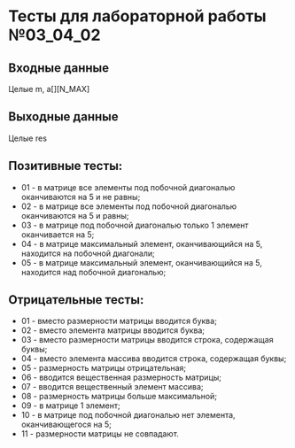 # Тесты для лабораторной работы №03_04_02

## Входные данные
Целые m, a[][N_MAX]

## Выходные данные
Целые res

## Позитивные тесты:
- 01 - в матрице все элементы под побочной диагональю оканчиваются на 5 и не равны;
- 02 - в матрице все элементы под побочной диагональю оканчиваются на 5 и равны;
- 03 - в матрице под побочной диагональю только 1 элемент оканчивается на 5;
- 04 - в матрице максимальный элемент, оканчивающийся на 5, находится на побочной диагонали;
- 05 - в матрице максимальный элемент, оканчивающийся на 5, находится над побочной диагональю;

## Отрицательные тесты:
- 01 - вместо размерности матрицы вводится буква;
- 02 - вместо элемента матрицы вводится буква;
- 03 - вместо размерности матрицы вводится строка, содержащая буквы;
- 04 - вместо элемента массива вводится строка, содержащая буквы;
- 05 - размерность матрицы отрицательная;
- 06 - вводится вещественная размерность матрицы;
- 07 - вводится вещественный элемент массива;
- 08 - размерность матрицы больше максимальной;
- 09 - в матрице 1 элемент;
- 10 - в матрице под побочной диагональю нет элемента, оканчивающегося на 5;
- 11 - размерности матрицы не совпадают.
